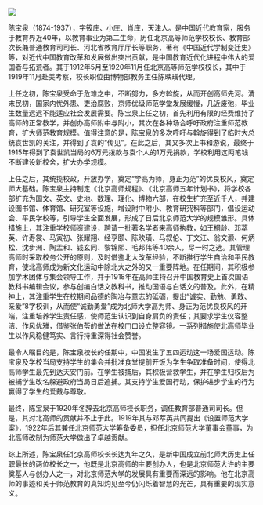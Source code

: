 ![](https://s2.loli.net/2022/08/31/xfiO9VTDorLvFwQ.png)

陈宝泉（1874-1937），字筱庄、小庄、肖庄，天津人。是中国近代教育家，服务于教育界近40年，以教育事业为第二生命，历任北京高等师范学校校长、教育部次长兼普通教育司司长、河北省教育厅厅长等职务，著有《中国近代学制变迁史》等，对近代中国教育改革和发展做出突出贡献，是中国教育近代化进程中伟大的爱国者与拓荒者。其于1912年5月至1920年11月任北京高等师范学校校长，其中于1919年11月赴美考察，校长职位由博物部教务主任陈映璜代理。

上任之初，陈宝泉受命于危难之中，不断努力，多方斡旋，从而开创高师先河。清末民初，国家内忧外患、吏治腐败，京师优级师范学堂发展缓慢，几近废弛，毕业生数量远远不能适应社会发展需要。陈宝泉上任之初，首先利用有限的经费维持了高师的正常教学，并创办高师附中与附小，其次在各种场合呼吁政府注重师范教育，扩大师范教育规模。值得注意的是，陈宝泉的多次呼吁与斡旋得到了临时大总统袁世凯的关注，并得到了袁的“传见”。在此之后，其又多次上书和游说，最终于1915年得到了袁世凯当局的6万元拨款与袁个人的1万元捐款，学校利用这两笔钱不断建设新校舍，扩大办学规模。

上任之后，其统揽校政，开放办学，奠定“学高为师，身正为范”的优良校风，奠定师大基础。陈宝泉主持制定《北京高师规程》、《北京高师五年计划书》，将学校各部扩充为国文、英文、史地、数理、理化、博物六部，在校生扩充至近千人，并建设图书馆、体育馆、研究室等设施，增设附中附小、教育研究科等部门，倡设运动会、平民学校等，引导学生全面发展，形成了日后北京师范大学的规模雏形。具体措施上，其注重学校师资建设，聘请一批著名学者来高师执教，如王桐龄、邓萃英、许寿裳、马寅初、张耀翔、经亨颐、陈映璜、马叙伦、丁文江、翁文灏、何炳松、沈步洲、陶孟和、钱玄同、黎锦熙、毛邦伟等40余人，尽一时之选。其管理高师时采取校务公开的原则，及时借鉴北大改革经验，不断推行学生自治和平民教育，使北高师成为新文化运动中除北大之外的又一重要阵地。在任期间，其积极参加学术团体与集会领导工作，并于1918年在高师主持召开中国教育史上首次国语教科书编辑会议，参与创编白话文教科书，推动国语与白话文的普及。此外，在精神上，其注重学生在校期间品德的陶冶与意志的砥砺，提出“诚实、勤勉、勇敢、亲爱”8字校训，从而使“诚勤勇爱”成为北师大学高为师、身正为范优良校风的开端，注重培养学生责任感，使师范生认识到自身肩负的责任；其要求学生仪容整洁、作风优雅，借鉴张伯苓的做法在校门口设立整容镜。一系列措施使北高师毕业生以作风稳健笃实、言行持重深得社会赞誉。

最令人瞩目的是，陈宝泉校长的任期中，中国发生了五四运动这一场爱国运动。陈宝泉及学校当局支持学生的集会并批准食堂提前开饭为学生争取准备时间，使得北高师学生最先到达天安门前。在学生被捕后，其积极营救学生，并在学生归校后为被捕学生改名躲避政府当局日后追捕。其支持学生爱国行动，保护进步学生的行为赢得了学生的爱戴与尊敬。

最终，陈宝泉于1920年冬辞去北京高师校长职务，调任教育部普通司司长。但是，其对北高师的贡献并不止于此。1919年其与邓萃英共同提出《设置师范大学案》，1922年后其兼任北京师范大学筹备委员，担任北京师范大学董事会董事，为北高师改制为师范大学做出了卓越贡献。

综上所述，陈宝泉任北京高师校长长达九年之久，是新中国成立前北师大历史上任职最长的两位校长之一，他既是北京高师的主要创办人，也是北京师范大许的主要奠基人与创办人之一，对北京师范大学的发展具有重要而深远的影响。他在北京高师的事迹和关于师范教育的真知灼见至今仍闪烁着智慧的光芒，具有重要的现实意义。